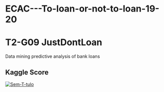 # ECAC---To-loan-or-not-to-loan-19-20
# T2-G09 JustDontLoan #
Data mining predictive analysis of bank loans
## Kaggle Score ## 
<a href="https://imgbb.com/"><img src="https://i.ibb.co/KrMrqMX/Sem-T-tulo.png" alt="Sem-T-tulo" border="0"></a>
